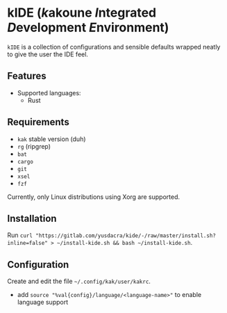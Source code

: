 # kIDE (*k*akoune *I*ntegrated *D*evelopment *E*nvironment)
`kIDE` is a collection of configurations and sensible defaults wrapped neatly to give the user the IDE feel.

## Features
- Supported languages:
    - Rust

## Requirements
- `kak` stable version (duh)
- `rg` (ripgrep)
- `bat`
- `cargo`
- `git`
- `xsel`
- `fzf`

Currently, only Linux distributions using Xorg are supported.

## Installation
Run `curl "https://gitlab.com/yusdacra/kide/-/raw/master/install.sh?inline=false" > ~/install-kide.sh && bash ~/install-kide.sh`.

## Configuration
Create and edit the file `~/.config/kak/user/kakrc`.
- add `source "%val{config}/language/<language-name>"` to enable language support
